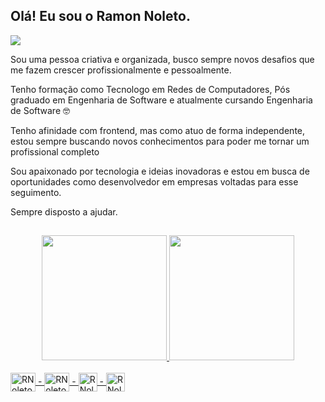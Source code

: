 ## Olá! Eu sou o Ramon Noleto.
<div style="display: inline_block">
    
  <a href="https://www.linkedin.com/in/ramon-noleto-b0913545/" target="_blank"><img src="https://img.shields.io/badge/-LinkedIn-%230077B5?style=for-the-badge&logo=linkedin&logoColor=white" target="_blank"></a>
  </div>

<p>Sou uma pessoa criativa e organizada, busco sempre novos desafios que me fazem crescer profissionalmente e pessoalmente.</p>
<p>Tenho formação como Tecnologo em Redes de Computadores, Pós graduado em Engenharia de Software e atualmente cursando Engenharia de Software 🤓 </p>
<p>Tenho afinidade com frontend, mas como atuo de forma independente, estou sempre buscando novos conhecimentos para poder me tornar um profissional completo</p>
<p>Sou apaixonado por tecnologia e ideias inovadoras e estou em busca de oportunidades como desenvolvedor em empresas voltadas para esse seguimento.</p>
<p>Sempre disposto a ajudar.</p>

##

<div align="center">
  <a href="https://github.com/RNoleto">
  <img height="200em" src="https://github-readme-stats.vercel.app/api?username=RNoleto&show_icons=true&theme=dark&include_all_commits=true&count_private=true"/>
  <img height="200em" src="https://github-readme-stats.vercel.app/api/top-langs/?username=RNoleto&layout=compact&langs_count=7&theme=dark"/>
</div>
  
<div style="display: inline_block"><br>
  <img align="center" alt="RNoleto-HTML" height="30" width="40" src="https://cdn.jsdelivr.net/gh/devicons/devicon/icons/html5/html5-original.svg">
  -
  <img align="center" alt="RNoleto-CSS" height="30" width="40" src="https://cdn.jsdelivr.net/gh/devicons/devicon/icons/css3/css3-original.svg">
  -
  <img align="center" alt="RNoleto-Js" height="30" widht="40" src="https://cdn.jsdelivr.net/gh/devicons/devicon/icons/javascript/javascript-original.svg"/>
  -
  <img align="center" alt="RNoleto-Js" height="30" widht="40" src="https://cdn.jsdelivr.net/gh/devicons/devicon/icons/visualstudio/visualstudio-plain.svg"/>
</div> 

  
  
